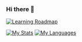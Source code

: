 ### Hi there 👋

[![Learning Roadmap](https://api.roadmap.sh/v1-badge/wide/65237ae4a116eb2c90a2d6b9?variant=dark)](https://github.com/aurkaxi/aurkaxi)

[![My Stats](https://github-readme-stats.vercel.app/api?username=aurkaxi&count_private=true&show_icons=true&theme=catppuccin_mocha)](https://github.com/aurkaxi/aurkaxi)
[![My Languages](https://github-readme-stats.vercel.app/api/top-langs/?username=aurkaxi&count_private=true&show_icons=true&theme=catppuccin_mocha&langs_count=10&size_weight=0.5&count_weight=0.5)](https://github.com/aurkaxi/aurkaxi)
